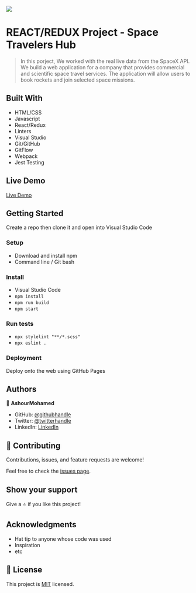 ![](https://img.shields.io/badge/Microverse-blueviolet)

# REACT/REDUX Project - Space Travelers Hub

> In this porject, We worked with the real live data from the SpaceX API. We build a web application for a company that provides commercial and scientific space travel services. The application will allow users to book rockets and join selected space missions.

## Built With

- HTML/CSS
- Javascript
- React/Redux
- Linters
- Visual Studio
- Git/GitHub
- GitFlow
- Webpack
- Jest Testing

## Live Demo

[Live Demo](https://hub-space-travelers.netlify.app/)

## Getting Started

Create a repo then clone it and open into Visual Studio Code

### Setup

- Download and install npm
- Command line / Git bash

### Install

- Visual Studio Code
- `npm install`
- `npm run build`
- `npm start`

### Run tests

- `npx stylelint "**/*.scss"`
- `npx eslint .`

### Deployment

Deploy onto the web using GitHub Pages

## Authors

👤 **AshourMohamed**

- GitHub: [@githubhandle](https://github.com/AACHOURMOHAMED)
- Twitter: [@twitterhandle](https://twitter.com/MohamedAachour3)
- LinkedIn: [LinkedIn](https://linkedin.com/in/mohamed-aachour-25405b215)

## 🤝 Contributing

Contributions, issues, and feature requests are welcome!

Feel free to check the [issues page](../../issues/).

## Show your support

Give a ⭐️ if you like this project!

## Acknowledgments

- Hat tip to anyone whose code was used
- Inspiration
- etc

## 📝 License

This project is [MIT](./MIT.md) licensed.
